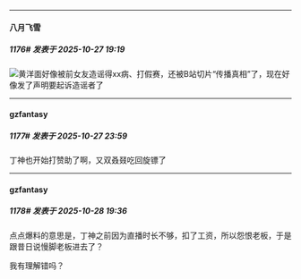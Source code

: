 ﻿
*****

####  八月飞雪  
##### 1176#       发表于 2025-10-27 19:19

<img src="https://static.stage1st.com/image/smiley/face2017/024.png" referrerpolicy="no-referrer">黄洋面好像被前女友造谣得xx病、打假赛，还被B站切片“传播真相”了，现在好像发了声明要起诉造谣者了


*****

####  gzfantasy  
##### 1177#       发表于 2025-10-27 23:59

丁神也开始打赞助了啊，又双叒叕吃回旋镖了


*****

####  gzfantasy  
##### 1178#       发表于 2025-10-28 19:36

点点爆料的意思是，丁神之前因为直播时长不够，扣了工资，所以怨恨老板，于是跟昔日说慢脚老板进去了？

我有理解错吗？

